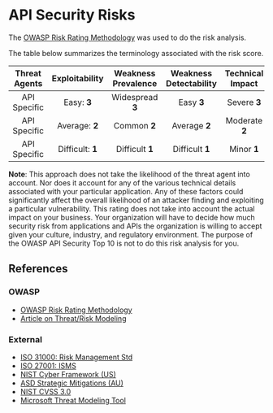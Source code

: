 # API Security Risks

The [OWASP Risk Rating Methodology][1] was used to do the risk analysis.

The table below summarizes the terminology associated with the risk score.

| Threat Agents | Exploitability | Weakness Prevalence | Weakness Detectability | Technical Impact | Business Impacts |
| :-: | :-: | :-: | :-: | :-: | :-: |
| API Specific | Easy: **3** | Widespread **3** | Easy **3** | Severe **3** | Business Specific |
| API Specific | Average: **2** | Common **2** | Average **2** | Moderate **2** | Business Specific |
| API Specific | Difficult: **1** | Difficult **1** | Difficult **1** | Minor **1** | Business Specific |

**Note**: This approach does not take the likelihood of the threat agent into
account. Nor does it account for any of the various technical details associated
with your particular application. Any of these factors could significantly
affect the overall likelihood of an attacker finding and exploiting a particular
vulnerability. This rating does not take into account the actual impact on your
business. Your organization will have to decide how much security risk from
applications and APIs the organization is willing to accept given your culture,
industry, and regulatory environment. The purpose of the OWASP API Security Top
10 is not to do this risk analysis for you.

## References

### OWASP

* [OWASP Risk Rating Methodology][1]
* [Article on Threat/Risk Modeling][2]

### External

* [ISO 31000: Risk Management Std][3]
* [ISO 27001: ISMS][4]
* [NIST Cyber Framework (US)][5]
* [ASD Strategic Mitigations (AU)][6]
* [NIST CVSS 3.0][7]
* [Microsoft Threat Modeling Tool][8]

[1]: https://www.owasp.org/index.php/OWASP_Risk_Rating_Methodology
[2]: https://www.owasp.org/index.php/Threat_Risk_Modeling
[3]: https://www.iso.org/iso-31000-risk-management.html
[4]: https://www.iso.org/isoiec-27001-information-security.html
[5]: https://www.nist.gov/cyberframework
[6]: https://www.asd.gov.au/infosec/mitigationstrategies.htm
[7]: https://nvd.nist.gov/vuln-metrics/cvss/v3-calculator
[8]: https://www.microsoft.com/en-us/download/details.aspx?id=49168

